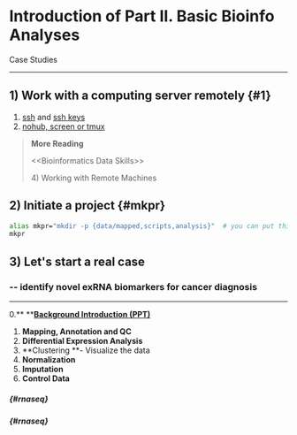 # Introduction of Part II. Basic Bioinfo Analyses

Case Studies

---

## 1\) Work with a computing server remotely {#1}

1. [ssh](/1setup.md#ssh) and [ssh keys](/2linux.md#ssh-key)
2. [nohub, screen or tmux](/2linux.md#nohup)

> **More Reading**
>
> &lt;&lt;Bioinformatics Data Skills&gt;&gt;
>
> 4\) Working with Remote Machines

## 2\) Initiate a project {#mkpr}

```bash
alias mkpr="mkdir -p {data/mapped,scripts,analysis}"  # you can put this in your ~/.bashrc
mkpr
```

## 3\) Let's start a real case

### -- identify novel exRNA biomarkers for cancer diagnosis

---

0.** **[**Background Introduction \(PPT\)**](https://www.jianguoyun.com/p/DTwA_GEQ0NLuBRjA9UY)

1. **Mapping, Annotation **and** QC**
2. **Differential Expression Analysis**
3. **Clustering **- Visualize the data
4. **Normalization** 
5. **Imputation**
6. **Control Data**

#####  {#rnaseq}

#####  {#rnaseq}



